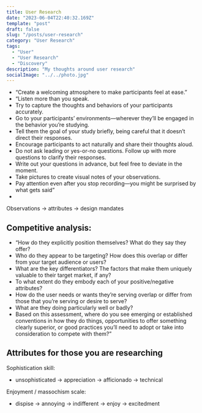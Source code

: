 ```yaml
---
title: User Research 
date: "2023-06-04T22:40:32.169Z"
template: "post"
draft: false
slug: "/posts/user-research"
category: "User Research"
tags:
  - "User"
  - "User Research"
  - "Discovery"
description: "My thoughts around user research"
socialImage: "../../photo.jpg"
---
```


- “Create a welcoming atmosphere to make participants feel at ease.”
- “Listen more than you speak.
- Try to capture the thoughts and behaviors of your participants accurately.
- Go to your participants’ environments—wherever they’ll be engaged in the behavior you’re studying.
- Tell them the goal of your study briefly, being careful that it doesn’t direct their responses.
- Encourage participants to act naturally and share their thoughts aloud.
- Do not ask leading or yes-or-no questions. Follow up with more questions to clarify their responses.
- Write out your questions in advance, but feel free to deviate in the moment.
- Take pictures to create visual notes of your observations. 
- Pay attention even after you stop recording—you might be surprised by what gets said”
- 


Observations -> attributes -> design mandates



## Competitive analysis:

- “How do they explicitly position themselves? What do they say they offer?
- Who do they appear to be targeting? How does this overlap or differ from your target audience or users?
- What are the key differentiators? The factors that make them uniquely valuable to their target market, if any?
- To what extent do they embody each of your positive/negative attributes?
- How do the user needs or wants they’re serving overlap or differ from those that you’re serving or desire to serve?
- What are they doing particularly well or badly?
- Based on this assessment, where do you see emerging or established conventions in how they do things, opportunities to offer something clearly superior, or good practices you’ll need to adopt or take into consideration to compete with them?”



## Attributes for those you are researching

Sophistication skill:
- unsophisticated -> appreciation -> afficionado -> technical 

Enjoyment / massochism scale:
- dispise -> annoying -> indifferent -> enjoy -> excitedment